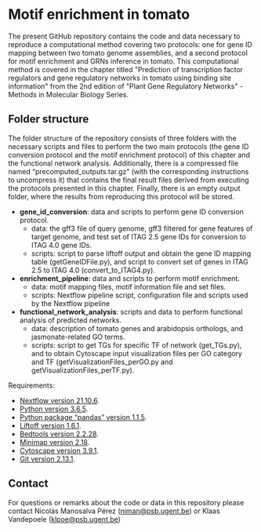 # Motif enrichment in tomato

The present GitHub repository contains the code and data necessary to reproduce a computational method covering two protocols: one for gene ID mapping between two tomato genome assemblies, and a second protocol for motif enrichment and GRNs inference in tomato. This computational method is covered in the chapter titled "Prediction of transcription factor regulators and gene regulatory networks in tomato using binding site information" from the 2nd edition of "Plant Gene Regulatory Networks" - Methods in Molecular Biology Series.

## **Folder structure**

The folder structure of the repository consists of three folders with the necessary scripts and files to perform the two main protocols (the gene ID conversion protocol and the motif enrichment protocol) of this chapter and the functional network analysis. Additionally, there is a compressed file named “precomputed_outputs.tar.gz” (with the corresponding instructions to uncompress it) that contains the final result files derived from executing the protocols presented in this chapter. Finally, there is an empty output folder, where the results from reproducing this protocol will be stored.

* **gene_id_conversion**: data and scripts to perform gene ID conversion protocol.
  - data: the gff3 file of query genome, gff3 filtered for gene features of target genome, and test set of ITAG 2.5 gene IDs for conversion to ITAG 4.0 gene IDs.
  - scripts: script to parse liftoff output and obtain the gene ID mapping table (getGeneIDFile.py), and script to convert set of genes in ITAG 2.5 to ITAG 4.0 (convert_to_ITAG4.py).
* **enrichment_pipeline**: data and scripts to perform motif enrichment.
  - data: motif mapping files, motif information file and set files.
  - scripts: Nextflow pipeline script, configuration file and scripts used by the Nextflow pipeline
* **functional_network_analysis**: scripts and data to perform functional analysis of predicted networks.
  - data: description of tomato genes and arabidopsis orthologs, and jasmonate-related GO terms.
  - scripts: script to get TGs for specific TF of network (get_TGs.py), and to obtain Cytoscape input visualization files per GO category and TF (getVisualizationFiles_perGO.py and getVisualizationFiles_perTF.py).

Requirements:

* [Nextflow version 21.10.6](https://www.nextflow.io/).
* [Python version 3.6.5](https://www.python.org/downloads/release/python-365/).
* [Python package “pandas” version 1.1.5](https://pypi.org/project/pandas/1.1.5/).
* [Liftoff version 1.6.1](https://github.com/agshumate/Liftoff).
* [Bedtools version 2.2.28](https://bedtools.readthedocs.io/en/latest/content/history.html#version-2-28-0-23-mar-2019).
* [Minimap version 2.18](https://github.com/lh3/minimap2/releases/tag/v2.18).
* [Cytoscape version 3.9.1](https://cytoscape.org/download.html).
* [Git version 2.13.1](https://github.com/git-guides/install-git).

## **Contact**

For questions or remarks about the code or data in this repository please contact Nicolás Manosalva Pérez (niman@psb.ugent.be) or Klaas Vandepoele (klpoe@psb.ugent.be)
